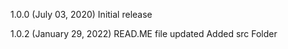 1.0.0 (July 03, 2020)
Initial release

1.0.2 (January 29, 2022)
READ.ME file updated
Added src Folder